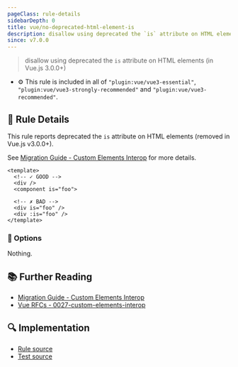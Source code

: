 ```yaml
---
pageClass: rule-details
sidebarDepth: 0
title: vue/no-deprecated-html-element-is
description: disallow using deprecated the `is` attribute on HTML elements (in Vue.js 3.0.0+)
since: v7.0.0
---
```

> disallow using deprecated the `is` attribute on HTML elements (in Vue.js 3.0.0+)

- :gear: This rule is included in all of `"plugin:vue/vue3-essential"`, `"plugin:vue/vue3-strongly-recommended"` and `"plugin:vue/vue3-recommended"`.

## :book: Rule Details

This rule reports deprecated the `is` attribute on HTML elements (removed in Vue.js v3.0.0+).

See [Migration Guide - Custom Elements Interop](https://v3.vuejs.org/guide/migration/custom-elements-interop.html#customized-built-in-elements) for more details.

<eslint-code-block :rules="{'vue/no-deprecated-html-element-is': ['error']}">

```vue
<template>
  <!-- ✓ GOOD -->
  <div />
  <component is="foo">

  <!-- ✗ BAD -->
  <div is="foo" />
  <div :is="foo" />
</template>
```

</eslint-code-block>

### :wrench: Options

Nothing.

## :books: Further Reading

- [Migration Guide - Custom Elements Interop](https://v3.vuejs.org/guide/migration/custom-elements-interop.html#customized-built-in-elements)
- [Vue RFCs - 0027-custom-elements-interop](https://github.com/vuejs/rfcs/blob/master/active-rfcs/0027-custom-elements-interop.md)

## :mag: Implementation

- [Rule source](https://github.com/vuejs/eslint-plugin-vue/blob/master/lib/rules/no-deprecated-html-element-is.js)
- [Test source](https://github.com/vuejs/eslint-plugin-vue/blob/master/tests/lib/rules/no-deprecated-html-element-is.js)
